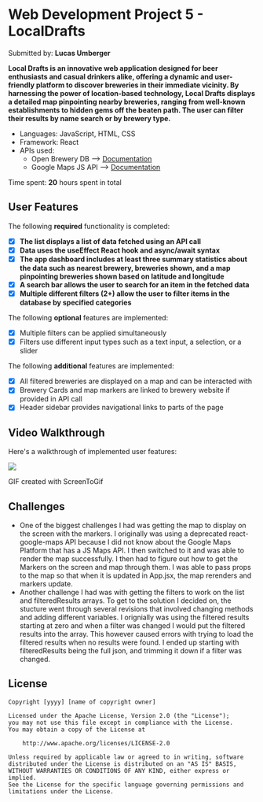 # Web Development Project 5 - LocalDrafts

Submitted by: **Lucas Umberger**

**Local Drafts is an innovative web application designed for beer enthusiasts and casual drinkers alike, offering a dynamic and user-friendly platform to discover breweries in their immediate vicinity. By harnessing the power of location-based technology, Local Drafts displays a detailed map pinpointing nearby breweries, ranging from well-known establishments to hidden gems off the beaten path. The user can filter their results by name search or by brewery type.**

 - Languages: JavaScript, HTML, CSS
 - Framework: React
 - APIs used:
     - Open Brewery DB --> [Documentation](https://www.openbrewerydb.org/documentation)
     - Google Maps JS API --> [Documentation](https://developers.google.com/maps/documentation/javascript)

Time spent: **20** hours spent in total

## User Features

The following **required** functionality is completed:

- [x] **The list displays a list of data fetched using an API call**
- [x] **Data uses the useEffect React hook and async/await syntax**
- [x] **The app dashboard includes at least three summary statistics about the data such as nearest brewery, breweries shown, and a map pinpointing breweries shown based on latitude and   longitude**
- [x] **A search bar allows the user to search for an item in the fetched data**
- [x] **Multiple different filters (2+) allow the user to filter items in the database by specified categories**

The following **optional** features are implemented:

- [x] Multiple filters can be applied simultaneously
- [x] Filters use different input types such as a text input, a selection, or a slider

The following **additional** features are implemented:

* [x] All filtered breweries are displayed on a map and can be interacted with
* [x] Brewery Cards and map markers are linked to brewery website if provided in API call
* [x] Header sidebar provides navigational links to parts of the page

## Video Walkthrough

Here's a walkthrough of implemented user features:

![](LocalDrafts_walkthrough.gif)

GIF created with ScreenToGif

## Challenges

  - One of the biggest challenges I had was getting the map to display on the screen with the markers. I originally was using a deprecated react-google-maps API because I did not know about the Google Maps Platform that has a JS Maps API. I then switched to it and was able to render the map successfully. I then had to figure out how to get the Markers on the screen and map through them. I was able to pass props to the map so that when it is updated in App.jsx, the map rerenders and markers update.
  - Another challenge I had was with getting the filters to work on the list and filteredResults arrays. To get to the solution I decided on, the stucture went through several revisions that involved changing methods and adding different variables. I orignially was using the filtered results starting at zero and when a filter was changed I would put the filtered results into the array. This however caused errors with trying to load the filtered results when no results were found. I ended up starting with filteredResults being the full json, and trimming it down if a filter was changed.

## License

    Copyright [yyyy] [name of copyright owner]

    Licensed under the Apache License, Version 2.0 (the "License");
    you may not use this file except in compliance with the License.
    You may obtain a copy of the License at

        http://www.apache.org/licenses/LICENSE-2.0

    Unless required by applicable law or agreed to in writing, software
    distributed under the License is distributed on an "AS IS" BASIS,
    WITHOUT WARRANTIES OR CONDITIONS OF ANY KIND, either express or implied.
    See the License for the specific language governing permissions and
    limitations under the License.
